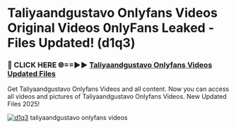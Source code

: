 # Taliyaandgustavo Onlyfans Videos Original Videos 0nlyFans Leaked - Files Updated! (d1q3)

<h3>🔴 CLICK HERE 🌐==►► <a href="https://tinyurl.com/2wckxsce" rel="nofollow">Taliyaandgustavo Onlyfans Videos Updated Files</a></h3>

Get Taliyaandgustavo Onlyfans Videos and all content. Now you can access all videos and pictures of Taliyaandgustavo Onlyfans Videos. New Updated Files 2025!

[![d1q3](https://i.imgur.com/AFduVYN.gif)](https://tinyurl.com/2wckxsce)
taliyaandgustavo onlyfans videos